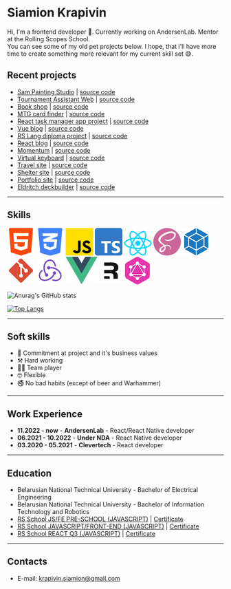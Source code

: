 # Siamion Krapivin 

Hi, I'm a frontend developer 👾. Currently working on AndersenLab. Mentor at the Rolling Scopes School.<br> 
You can see some of my old pet projects below. I hope, that i'll have more time to create something more relevant for my current skill set 😅.

## Recent projects
* [Sam Painting Studio](https://sam-painting-studio.vercel.app/) | [source code](https://github.com/S4mm4ael/sam-painting-studio-spa)
* [Tournament Assistant Web](https://meme-tournament-assistant.web.app/) | [source code](https://github.com/S4mm4ael/tournament-assistant-web)
* [Book shop](https://s4mm4ael-book-shop.netlify.app/#/books/all) | [source code](https://github.com/S4mm4ael/Book-shop)
* [MTG card finder](https://s4mm4el-mtg-card-finder.netlify.app/) | [source code](https://github.com/S4mm4ael/mtg-cards-finder)
* [React task manager app project](https://project-management-app-sam.netlify.app/) | [source code](https://github.com/Sammily/project-management-app)
* [Vue blog](https://s4mmael-simple-blog-vue.netlify.app/) | [source code](https://github.com/S4mm4ael/simple-blog-vue)
* [RS Lang diploma project](https://rslang-tanik-sam.netlify.app/) | [source code](https://github.com/Tanik-sam/rslang)
* [React blog](https://s4mmael-simple-blog-react.netlify.app/) | [source code](https://github.com/S4mm4ael/simple-blog-react)
* [Momentum](https://momentum-clone-s4mm4el.netlify.app/) | [source code](https://github.com/S4mm4ael/momentum-clone/tree/src)
* [Virtual keyboard](https://s4mm4ael.github.io/virtual-keyboard/) | [source code](https://github.com/S4mm4ael/virtual-keyboard/tree/source)
* [Travel site](https://rolling-scopes-school.github.io/s4mm4ael-JSFEPRESCHOOL2022Q2/travel/) | [source code](https://github.com/S4mm4ael/travel-site/tree/travel)
* [Shelter site](https://s4mm4ael.github.io/shelter-site/shelter/pages/main/) | [source code](https://github.com/S4mm4ael/shelter-site/tree/shelter)
* [Portfolio site](https://rolling-scopes-school.github.io/s4mm4ael-JSFEPRESCHOOL/portfolio/) | [source code](https://github.com/S4mm4ael/portfolio-site) 
* [Eldritch deckbuilder](https://s4mm4el-eldritch-deckbuilder.netlify.app/) | [source code](https://github.com/S4mm4ael/eldritch-codejam)

---
## Skills
![](./assets/html-5.png) ![](./assets/css-3.png) ![](./assets/js.png) ![](./assets/typescript.png) ![](./assets/react.png) ![](./assets/sass.png) ![](./assets/webpack.png) ![](./assets/git.png) ![](./assets/redux.png)
![](./assets/vue.png)![](./assets/remix.png)![](./assets/graphql_.png)

![Anurag's GitHub stats](https://readme-stats.clckblog.space/api?username=s4mm4ael&show_icons=true&theme=radical)

[![Top Langs](https://readme-stats.clckblog.space/api/top-langs/?username=s4mm4ael&layout=compact&theme=radical&card_width=445)](https://github.com/anuraghazra/github-readme-stats)

---
## Soft skills
* 👾 Commitment at project and it's business values
* ⚒️ Hard working
* 🤝🏼 Team player
* 🤓 Flexible
* 🚭 No bad habits (except of beer and Warhammer)
---
## Work Experience

* **11.2022 - now** - **AndersenLab** - React/React Native developer
* **06.2021 - 10.2022** - **Under NDA** - React Native developer
* **03.2020 - 05.2021** - **Clevertech** - React developer
---

## Education ##

* Belarusian National Technical University - Bachelor of Electrical Engineering</br>
* Belarusian National Technical University - Bachelor of Information Technology and Robotics</br>
* [RS School JS/FE PRE-SCHOOL (JAVASCRIPT)](https://rs.school/js-stage0/) | [Certificate](https://app.rs.school/certificate/2dyswcow)</br>
* [RS School JAVASCRIPT/FRONT-END (JAVASCRIPT)](https://rs.school/js/) | [Certificate](https://app.rs.school/certificate/pkyem0t4)</br>
* [RS School REACT Q3 (JAVASCRIPT)](https://rs.school/react/) | [Certificate](https://app.rs.school/certificate/vxzu2z25)
---

## Contacts
* E-mail: krapivin.siamion@gmail.com
